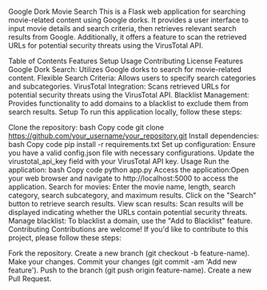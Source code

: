 Google Dork Movie Search
This is a Flask web application for searching movie-related content using Google dorks. It provides a user interface to input movie details and search criteria, then retrieves relevant search results from Google. Additionally, it offers a feature to scan the retrieved URLs for potential security threats using the VirusTotal API.

Table of Contents
Features
Setup
Usage
Contributing
License
Features
Google Dork Search: Utilizes Google dorks to search for movie-related content.
Flexible Search Criteria: Allows users to specify search categories and subcategories.
VirusTotal Integration: Scans retrieved URLs for potential security threats using the VirusTotal API.
Blacklist Management: Provides functionality to add domains to a blacklist to exclude them from search results.
Setup
To run this application locally, follow these steps:

Clone the repository:
bash
Copy code
git clone https://github.com/your_username/your_repository.git
Install dependencies:
bash
Copy code
pip install -r requirements.txt
Set up configuration:
Ensure you have a valid config.json file with necessary configurations.
Update the virustotal_api_key field with your VirusTotal API key.
Usage
Run the application:
bash
Copy code
python app.py
Access the application:Open your web browser and navigate to http://localhost:5000 to access the application.
Search for movies:
Enter the movie name, length, search category, search subcategory, and maximum results.
Click on the "Search" button to retrieve search results.
View scan results:
Scan results will be displayed indicating whether the URLs contain potential security threats.
Manage blacklist:
To blacklist a domain, use the "Add to Blacklist" feature.
Contributing
Contributions are welcome! If you'd like to contribute to this project, please follow these steps:

Fork the repository.
Create a new branch (git checkout -b feature-name).
Make your changes.
Commit your changes (git commit -am 'Add new feature').
Push to the branch (git push origin feature-name).
Create a new Pull Request.
